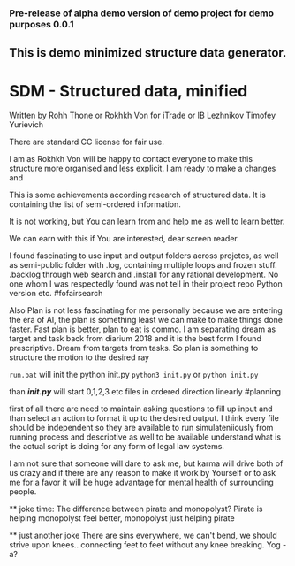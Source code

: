 ### Pre-release of alpha demo version of demo project for demo purposes 0.0.1
## This is demo minimized structure data generator. 
# SDM - Structured data, minified
Written by Rohh Thone or Rokhkh Von for iTrade or IB Lezhnikov Timofey Yurievich

There are standard CC license for fair use.

I am as Rokhkh Von will be happy to contact everyone to make this structure more organised and less explicit. I am ready to make a changes and 

This is some achievements according research of structured data. It is containing the list of semi-ordered information.

It is not working, but You can learn from and help me as well to learn better. 

We can earn with this if You are interested, dear screen reader.

I found fascinating to use input and output folders across projetcs, as well as semi-public folder with .log, containing multiple loops and frozen stuff. .backlog through web search and .install for any rational development. No one whom I was respectedly found was not tell in their project repo Python version etc. #fofairsearch

Also Plan is not less fascinating for me personally because we are entering the era of AI, the plan is something least we can make to make things done faster. Fast plan is better, plan to eat is commo. I am separating dream as target and task back from diarium 2018 and it is the best form I found prescriptive. Dream from targets from tasks. So plan is something to structure the motion to the desired ray


```run.bat``` will init the python init.py
```python3 init.py``` or ```python init.py```

than ***init.py*** will start 0,1,2,3 etc files in ordered direction linearly #planning

first of all there are need to maintain asking questions to fill up input and than select an action to format it up to the desired output. I think every file should be independent so they are available to run simulateniiously from running process and descriptive as well to be available understand what is the actual script is doing for any form of legal law systems. 

I am not sure that someone will dare to ask me, but karma will drive both of us crazy and if there are any reason to make it work by Yourself or to ask me for a favor it will be huge advantage for mental health of surrounding people. 

** joke time:
The difference between pirate and monopolyst? Pirate is helping monopolyst feel better, monopolyst just helping pirate

** just another joke
There are sins everywhere, we can't bend, we should strive upon knees.. 
connecting feet to feet without any knee breaking.
Yog -a?
